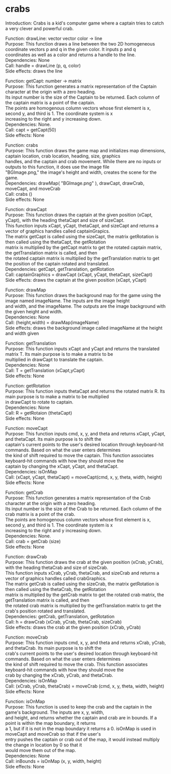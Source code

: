 # crabs
Introduction: Crabs is a kid's computer game where a captain tries to catch a very clever and powerful crab. <br>

Function: drawLine: vector vector color -> line <br>
Purpose: This function draws a line between the two 2D homogeneous coordinate vectors p and q in the given color. It inputs p and q <br>
coordinates as well as a color and returns a handle to the line. <br>
Dependencies: None <br>
Call: handle = drawLine (p, q, color) <br>
Side effects: draws the line <br>

Function: getCapt: number -> matrix <br>
Purpose: This function generates a matrix representation of the Captain character at the origin with a zero heading. <br>
Its input number is the size of the Captain to be returned. Each column of the captain matrix is a point of the captain. <br> 
The points are homogenous column vectors whose first element is x, second y, and third is 1. The coordinate system is x <br>
increasing to the right and y increasing down. <br>
Dependencies: None. <br>
Call: capt = getCapt(50) <br>
Side effects: None <br>

Function: crabs <br>
Purpose: This function draws the game map and initializes map dimensions, captain location, crab location, heading, size, graphics <br>
handles, and the captain and crab movement. While there are no inputs or outputs to this function, it does use the image file  <br>
"BGImage.png," the image's height and width, creates the scene for the game.  <br>
Dependencies: drawMap( "BGImage.png" ), drawCapt, drawCrab, moveCapt, and moveCrab  <br>
Call: crabs ()  <br>
Side effects: None  <br>

Function: drawCapt  <br>
Purpose: This function draws the captain at the given position (xCapt, yCapt), with the heading thetaCapt and size of sizeCapt.  <br>
This function inputs xCapt, yCapt, thetaCapt, and sizeCapt and returns a vector of graphics handles called captainGrapics.  <br>
The matrix getCapt is called using the sizeCapt, the matrix getRotation is then called using the thetaCapt, the getRotation <br>
matrix is multiplied by the getCapt matrix to get the rotated captain matrix, the getTranslation matrix is called, and then <br>
the rotated captain matrix is multiplied by the getTranslation matrix to get the position of the captain rotated and translated. <br>
Dependencies: getCapt, getTranslation, getRotation <br>
Call: captainGraphics = drawCapt (xCapt, yCapt, thetaCapt, sizeCapt) <br>
Side effects: draws the captain at the given position (xCapt, yCapt) <br>

Function: drawMap <br>
Purpose: This function draws the background map for the game using the image named imageName. The inputs are the image height <br>
and width, and the imageName. The outputs are the image background with the given height and width. <br>
Dependencies: None <br>
Call: (height,width) = drawMap(imageName) <br>
Side effects: draws the background image called imageName at the height and width given <br>

Function: getTranslation <br>
Purpose: This function inputs xCapt and yCapt and returns the translated matrix T. Its main purpose is to make a matrix to be <br>
multiplied in drawCapt to translate the captain.  <br>
Dependencies: None  <br>
Call: T = getTranslation (xCapt,yCapt) <br>
Side effects: None <be>

Function: getRotation <br>
Purpose: This function inputs thetaCapt and returns the rotated matrix R. Its main purpose is to make a matrix to be multiplied <br>
in drawCapt to rotate to captain. <br>
Dependencies: None  <br>
Call: R = getRotaion (thetaCapt) <br>
Side effects: None <br>

Function: moveCapt <br>
Purpose: This function inputs cmd, x, y, and theta and returns xCapt, yCapt, and thetaCapt. Its main purpose is to shift the <br>
captain's current points to the user's desired location through keyboard-hit commands. Based on what the user enters determines <br>
the kind of shift required to move the captain. This function associates keyboard-hit commands with how they should move the <br>
captain by changing the xCapt, yCapt, and thetaCapt. <br>
Dependencies: isOnMap <br>
Call: (xCapt, yCapt, thetaCapt) = moveCapt(cmd, x, y, theta, width, height) <br>
Side effects: None <br>

Function: getCrab <br>
Purpose: This function generates a matrix representation of the Crab character at the origin with a zero heading. <br>
Its input number is the size of the Crab to be returned. Each column of the crab matrix is a point of the crab. <br> 
The points are homogenous column vectors whose first element is x, second y, and third is 1. The coordinate system is x <br>
increasing to the right and y increasing down. <br>
Dependencies: None. <br>
Call: crab = getCrab (size) <br>
Side effects: None <br>

Function: drawCrab <br>
Purpose: This function draws the crab at the given position (xCrab, yCrab), with the heading thetaCrab and size of sizeCrab.  <br>
This function inputs xCrab, yCrab, thetaCrab, and sizeCrab and returns a vector of graphics handles called crabGraphics.  <br>
The matrix getCrab is called using the sizeCrab, the matrix getRotation is then called using the thetaCrab, the getRotation <br>
matrix is multiplied by the getCrab matrix to get the rotated crab matrix, the getTranslation matrix is called, and then <br>
the rotated crab matrix is multiplied by the getTranslation matrix to get the crab's position rotated and translated. <br>
Dependencies: getCrab, getTranslation, getRotation <br>
Call: h = drawCrab (xCrab, yCrab, thetaCrab, sizeCrab) <br>
Side effects: draws the crab at the given position (xCrab, yCrab) <br>

Function: moveCrab <br>
Purpose: This function inputs cmd, x, y, and theta and returns xCrab, yCrab, and thetaCrab. Its main purpose is to shift the <br>
crab's current points to the user's desired location through keyboard-hit commands. Based on what the user enters determines <br>
the kind of shift required to move the crab. This function associates keyboard-hit commands with how they should move the <br>
crab by changing the xCrab, yCrab, and thetaCrab. <br>
Dependencies: isOnMap <br>
Call: (xCrab, yCrab, thetaCrab) = moveCrab (cmd, x, y, theta, width, height) <br>
Side effects: None <br>

Function: isOnMap <br>
Purpose: This function is used to keep the crab and the captain in the game's background. The inputs are x, y, width, <br>
and height, and returns whether the captain and crab are in bounds. If a point is within the map boundary, it returns <br>
a 1, but if it is not in the map boundary it returns a 0. isOnMap is used in moveCapt and moveCrab so that if the user's <br>
entry pushes the captain or crab out of the map, it would instead multiply the change in location by 0 so that it <br>
would move them out of the map. <br>
Dependencies: None <br>
Call: inBounds = isOnMap  (x, y, width, height) <br>
Side effects: None <br>
